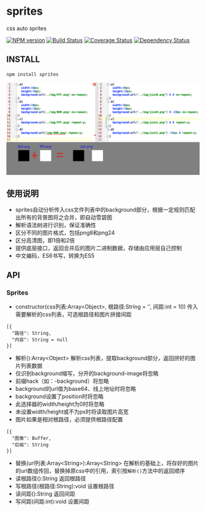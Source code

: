 # sprites

css auto sprites

[![NPM version](https://badge.fury.io/js/sprites.png)](https://npmjs.org/package/sprites)
[![Build Status](https://travis-ci.org/army8735/sprites.svg?branch=master)](https://travis-ci.org/army8735/sprites)
[![Coverage Status](https://coveralls.io/repos/army8735/sprites/badge.png)](https://coveralls.io/r/army8735/sprites)
[![Dependency Status](https://david-dm.org/army8735/sprites.png)](https://david-dm.org/army8735/sprites)

## INSTALL
```
npm install sprites
```

[![intro](https://raw.githubusercontent.com/army8735/sprites/master/intro.png)](https://github.com/army8735/sprites)

## 使用说明
* sprites自动分析传入css文件列表中的background部分，根据一定规则匹配出所有的背景图将之合并，即自动雪碧图
* 解析语法树进行识别，保证准确性
* 区分不同的图片格式，包括png8和png24
* 区分高清图，即1倍和2倍
* 提供底层接口，返回合并后的图片二进制数据，存储由应用层自己控制
* 中文编码，ES6书写，转换为ES5

## API

### Sprites
* constructor(css列表:Array\<Object>, 根路径:String = '', 间距:int = 10) 传入需要解析的css列表，可选根路径和图片拼接间距
```
[{
  "路径": String,
  "内容": String = null
}]
```
* 解析():Array\<Object> 解析css列表，提取background部分，返回拼好的图片列表数据
 * 仅识别background缩写，分开的background-image将忽略
 * 前缀hack（如：-background）将忽略
 * background的url值为base64、线上地址时将忽略
 * background设置了position时将忽略
 * 此选择器的width/height为0时将忽略
 * 未设置width/height或不为px时将读取图片高宽
 * 图片如果是相对根路径，必须提供根路径配置
```
[{
  "图像": Buffer,
  "后缀": String
}]
```
* 替换(url列表:Array\<String>):Array\<String> 在解析的基础上，将存好的图片的url数组传回，替换掉原css中的引用，索引按`解析()`方法中的返回顺序
* 读根路径():String 返回根路径
* 写根路径(根路径:String):void 设置根路径
* 读间距():String 返回间距
* 写间距(间距:int):void 设置间距